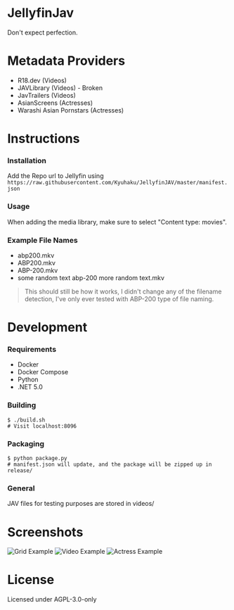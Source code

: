 # JellyfinJav
Don't expect perfection.

# Metadata Providers
* R18.dev (Videos)
* JAVLibrary (Videos) - Broken
* JavTrailers (Videos)
* AsianScreens (Actresses)
* Warashi Asian Pornstars (Actresses)

# Instructions
### Installation

Add the Repo url to Jellyfin using `https://raw.githubusercontent.com/Kyuhaku/JellyfinJAV/master/manifest.json`


### Usage
When adding the media library, make sure to select "Content type: movies".

### Example File Names
* abp200.mkv
* ABP200.mkv
* ABP-200.mkv
* some random text abp-200 more random text.mkv
> This should still be how it works, I didn't change any of the filename detection, I've only ever tested with ABP-200 type of file naming.

# Development
### Requirements
* Docker
* Docker Compose
* Python
* .NET 5.0

### Building
    $ ./build.sh
    # Visit localhost:8096

### Packaging
    $ python package.py
    # manifest.json will update, and the package will be zipped up in release/

### General
JAV files for testing purposes are stored in videos/

# Screenshots
![Grid Example](screenshots/example-grid.jpg)
![Video Example](screenshots/example-video.jpg)
![Actress Example](screenshots/example-actress.jpg)

# License
Licensed under AGPL-3.0-only
